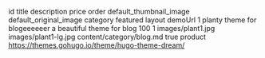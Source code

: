 id	title	description	price	order	default_thumbnail_image	default_original_image	category	featured	layout	demoUrl
1
planty theme for blogeeeeeer
a beautiful theme for blog
100
1
images/plant1.jpg
images/plant1-lg.jpg
content/category/blog.md
true
product
https://themes.gohugo.io/theme/hugo-theme-dream/